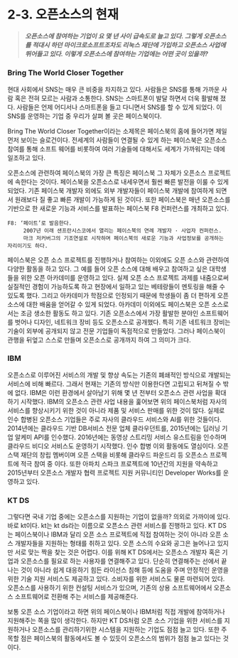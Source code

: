 2-3. 오픈소스의 현재
===================
>##### 오픈소스에 참여하는 기업이 요 몇 년 사이 급속도로 늘고 있다. 그렇게 오픈소스를 적대시 하던 마이크로소프트조차도 리눅스 재단에 가입하고 오픈소스 사업에 뛰어들고 있다. 이렇게 오픈소스에 참여하는 기업에는 어떤 곳이 있을까?


###    Bring The World Closer Together

  현대 사회에서 SNS는 매우 큰 비중을 차지하고 있다. 사람들은 SNS를 통해 가까운 사람 혹은 전혀 모르는 사람과 소통한다. SNS는 스마트폰이 발달 하면서 더욱 활발해 졌다. 사람들은 언제 어디서나 스마트폰을 들고 다니면서 SNS를 할 수 있게 되었다. 이 SNS를 운영하는 기업 중 우리가 살펴 볼 곳은 페이스북이다.  

  Bring The World Closer Together이라는 소제목은 페이스북의 홈에 들어가면 제일 먼저 보이는 슬로건이다. 전세계의 사람들이 연결될 수 있게 하는 페이스북은 오픈소스 참여를 통해 소프트 웨어를 비롯하여 여러 기술들에 대해서도 세계가 가까워지는 데에 일조하고 있다.  

  오픈소스에 관련하여 페이스북의 가장 큰 특징은 페이스북 그 자체가 오픈소스 프로젝트에 속한다는 것이다. 페이스북을 오픈소스로 내세우면서 훨씬 빠른 발전을 이룰 수 있게 되었다. 기존 페이스북 개발자 외에도 외부 개발자들이 페이스북 개발에 참여하게 되면서 원래보다 질 좋고 빠른 개발이 가능하게 된 것이다. 또한 페이스북은 매년 오픈소스를 기반으로 한 새로운 기능과 서비스를 발표하는 페이스북 F8 컨퍼런스를 개최하고 있다.  

    F8: ‘페이트’로 발음한다.  
         2007년 이래 샌프란시스코에서 열리는 페이스북의 연례 개발자 · 사업자 컨퍼런스.   
         마크 저커버그의 기조연설로 시작하며 페이스북의 새로운 기능과 사업정보를 공개하는 자리이기도 하다.  

   페이스북은 오픈 소스 프로젝트를 진행하거나 참여하는 이외에도 오픈 소스와 관련하여 다양한 활동을 하고 있다. 그 예를 들어 오픈 소스에 대해 배우고 참여하고 싶은 대학생들을 위한 오픈 아카데미를 운영하고 있다. 실제 오픈 소스 프로젝트 과제를 내줌으로써 실질적인 경험이 가능하도록 하고 현장에서 일하고 있는 베테랑들이 멘토링을 해줄 수 있도록 했다. 그리고 아카데미가 학점으로 인정되기 때문에 학생들이 좀 더 편하게 오픈소스에 대한 배움을 얻어갈 수 있게 되었다. 아카데미 이외에도 페이스북은 오픈 소스로서는 조금 생소한 활동도 하고 있다. 기존 오픈소스에서 가장 활발한 분야인 소프트웨어를 벗어나 디자인, 네트워크 장비 등도 오픈소스로 공개했다. 특히 기존 네트워크 장비는 기술이 외부에 공개되지 않고 전문 기업들이 독점적으로 만들었다. 그러나 페이스북이 관행을 뒤엎고 스스로 만들며 오픈소스로 공개까지 하여 그 의미가 크다.  



### IBM  
 오픈소스로 이루어진 서비스의 개발 및 향상 속도는 기존의 폐쇄적인 방식으로 개발되는 서비스에 비해 빠르다. 그래서 현재는 기존의 방식만 이용한다면 고립되고 뒤쳐질 수 밖에 없다. IBM은 이런 환경에서 살아남기 위해 몇 년 전부터 오픈소스 관련 사업을 확대하기 시작했다. 
 IBM의 오픈소스 관련 사업 내용을 훑어보면 위의 페이스북처럼 자사의 서비스를 향상시키기 위한 것이 아니라 제품 및 서비스 판매를 위한 것이 많다. 실제로 인수 합병된 오픈소스 기업들은 주로 자사의 클라우드 서비스와 AI를 위한 것들이다. 2014년에는 클라우드 기반 DB서비스 전문 업체 클라우던트를, 2015년에는 딥러닝 기업 알케미 API를 인수했다. 2016년에는 동영상 스트리밍 서비스 유스트림을 인수하며 클라우드 비디오 서비스도 운영하기 시작했다.
 인수 합병 이외 활동에도 열심이다. 오픈 스택 재단의 창립 멤버이며 오픈 스택을 비롯해 클라우드 파운드리 등 오픈소스 프로젝트에 적극 참여 중 이다. 또한 아파치 스파크 프로젝트에 10년간의 지원을 약속하고 2015년부터 오픈소스 개발자 협력 프로젝트 지원 커뮤니티인  Developer Works를 운영하고 있다.


### KT DS  
  그렇다면 국내 기업 중에는 오픈소스를 지원하는 기업이 없을까? 의외로 가까이에 있다. 바로 kt이다. kt는 kt ds라는 이름으로 오픈소스 관련 서비스를 진행하고 있다. KT DS는 페이스북이나 IBM과 달리 오픈 소스 프로젝트에 직접 참여하는 것이 아니라 오픈 소스 개발자들을 지원하는 형태를 취하고 있다.
  오픈 소스의 수요와 공그은 늘어나고 있지만 서로 맞는 짝을 찾는 것은 어렵다. 이를 위해 KT DS에서는 오픈소스 개발자 혹은 기업과 오픈소스를 필요로 하는 사용자를 연결해주고 있다. 단순히 연결해주는 선에서 끝나는 것이 아니라 쉽게 대응하기 힘든 라이선스 침해 등에 도움을 주며 안정적인 운영을 위한 기술 지원 서비스도 제공하고 있다. 소비자를 위한 서비스도 물론 마련되어 있다. 오픈소스를 사용하기 위한 컨설팅 서비스가 있으며, 기존의 상용 소프트웨어에서 오픈소스 소프트웨어로 전환해 주는 서비스를 제공해준다.  

  보통 오픈 소스 기업이라고 하면 위의 페이스북이나 IBM처럼 직접 개발에 참여하거나 지원해주는 쪽을 많이 생각한다. 하지만 KT DS처럼 오픈 소스 기업을 위한 서비스를 지원하거나 오픈소스를 관리하기위한 시스템을 지원하는 기업도 점점 늘고 있다. 또한 주목할 점은 페이스북의 활동에서도 볼 수 있듯이 오픈소스의 범위가 점점 늘고 있다는 것이다.
